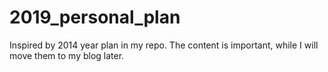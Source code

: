 # 2019_personal_plan
Inspired by 2014 year plan in my repo. The content is important, while I will move them to my blog later.
